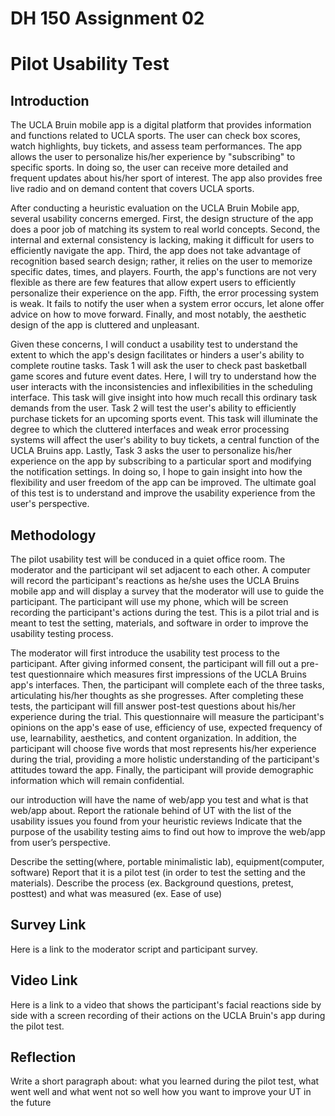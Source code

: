 # DH 150 Assignment 02

# Pilot Usability Test 

## Introduction 

The UCLA Bruin mobile app is a digital platform that provides information and functions related to UCLA sports. The user can check box scores, watch highlights, buy tickets, and assess team performances. The app allows the user to personalize his/her experience by "subscribing" to specific sports. In doing so, the user can receive more detailed and frequent updates about his/her sport of interest. The app also provides free live radio and on demand content that covers UCLA sports.

After conducting a heuristic evaluation on the UCLA Bruin Mobile app, several usability concerns emerged. First, the design structure of the app does a poor job of matching its system to real world concepts. Second, the internal and external consistency is lacking, making it difficult for users to efficiently navigate the app. Third, the app does not take advantage of recognition based search design; rather, it relies on the user to memorize specific dates, times, and players. Fourth, the app's functions are not very flexible as there are few features that allow expert users to efficiently personalize their experience on the app. Fifth, the error processing system is weak. It fails to notify the user when a system error occurs, let alone offer advice on how to move forward. Finally, and most notably, the aesthetic design of the app is cluttered and unpleasant.  

Given these concerns, I will conduct a usability test to understand the extent to which the app's design facilitates or hinders a user's ability to complete routine tasks. Task 1 will ask the user to check past basketball game scores and future event dates. Here, I will try to understand how the user interacts with the inconsistencies and inflexibilities in the scheduling interface. This task will give insight into how much recall this ordinary task demands from the user. Task 2 will test the user's ability to efficiently purchase tickets for an upcoming sports event. This task will illuminate the degree to which the cluttered interfaces and weak error processing systems will affect the user's ability to buy tickets, a central function of the UCLA Bruins app. Lastly, Task 3 asks the user to personalize his/her experience on the app by subscribing to a particular sport and modifying the notification settings. In doing so, I hope to gain insight into how the flexibility and user freedom of the app can be improved. The ultimate goal of this test is to understand and improve the usability experience from the user's perspective. 

## Methodology

The pilot usability test will be conduced in a quiet office room. The moderator and the participant wil set adjacent to each other. A computer will record the participant's reactions as he/she uses the UCLA Bruins mobile app and will display a survey that the moderator will use to guide the participant. The participant will use my phone, which will be screen recording the participant's actions during the test. This is a pilot trial and is meant to test the setting, materials, and software in order to improve the usability testing process. 

The moderator will first introduce the usability test process to the participant. After giving informed consent, the participant will fill out a pre-test questionnaire which measures first impressions of the UCLA Bruins app's interfaces. Then, the participant will complete each of the three tasks, articulating his/her thoughts as she progresses. After completing these tests, the participant will fill answer post-test questions about his/her experience during the trial. This questionnaire will measure the participant's opinions on the app's ease of use, efficiency of use, expected frequency of use, learnability, aesthetics, and content organization. In addition, the participant will choose five words that most represents his/her experience during the trial, providing a more holistic understanding of the participant's attitudes toward the app. Finally, the participant will provide demographic information which will remain confidential. 

our introduction will have the name of web/app you test and what is that web/app about. 
Report the rationale behind of UT with the list of the usability issues you found from your heuristic reviews
Indicate that the purpose of the usability testing aims to find out how to improve the web/app from user’s perspective.

Describe the setting(where, portable minimalistic lab), equipment(computer, software)
Report that it is a pilot test (in order to test the setting and the materials).
Describe the process (ex. Background questions, pretest, posttest) and what was measured (ex. Ease of use)

## Survey Link

Here is a link to the moderator script and participant survey. 

## Video Link

Here is a link to a video that shows the participant's facial reactions side by side with a screen recording of their actions on the UCLA Bruin's app during the pilot test. 

## Reflection 

Write a short paragraph about:
what you learned during the pilot test, 
what went well and what went not so well 
how you want to improve your UT in the future

